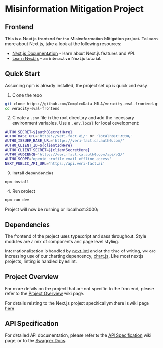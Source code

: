 # Misinformation Mitigation Project
## Frontend
This is a Next.js frontend for the Misinoformation Mitigation project. To learn more about Next.js, take a look at the following resources:

- [Next.js Documentation](https://nextjs.org/docs) - learn about Next.js features and API.
- [Learn Next.js](https://nextjs.org/learn) - an interactive Next.js tutorial.

## Quick Start
Assuming npm is already installed, the project set up is quick and easy.

1. Clone the repo
```bash
git clone https://github.com/ComplexData-MILA/veracity-eval-frontend.git
cd veracity-eval-frontend
```

2. Create a `.env` file in the root directory and add the necessary environment variables. Use a `.env.local` for local development:
```bash
AUTH0_SECRET=${auth0SecretHere}
AUTH0_BASE_URL='https://veri-fact.ai/' or 'localhost:3000/'
AUTH0_ISSUER_BASE_URL='https://veri-fact.ca.auth0.com/'
AUTH0_CLIENT_ID=${clientIdHere}
AUTH0_CLIENT_SECRET=${clientSecretHere}
AUTH0_AUDIENCE='https://veri-fact.ca.auth0.com/api/v2/'
AUTH0_SCOPE='openid profile email offline_access'
NEXT_PUBLIC_API_URL='https://api.veri-fact.ai'
```

3. Install dependencies
```bash
npm install
```

4. Run project
```bash
npm run dev
```

Project will now be running on localhost:3000/

## Dependencies
The frontend of the project uses typescript and sass throughout. Style modules are a mix of components and page level styling.

Internationalization is handled by [next-intl](https://www.npmjs.com/package/next-intl) and at the time of writing, we are increasing use of our charting dependency, [chart.js](https://www.chartjs.org/). Like most nextjs projects, linting is handled by eslint.

## Project Overview

 For more details on the project that are not specific to the frontend, please refer to the [Project Overview](https://github.com/ComplexData-MILA/veracity-eval-backend/wiki/Project-Overview) wiki page.

 For details relating to the Next.js project specificallym there is wiki page [here](https://github.com/ComplexData-MILA/veracity-eval-frontend/wiki/Project-Overview)

## API Specification

For detailed API documentation, please refer to the [API Specification](https://github.com/ComplexData-MILA/veracity-eval-backend/wiki/API-Specification) wiki page, or to the [Swagger Docs](https://api.veri-fact.ai/docs).

